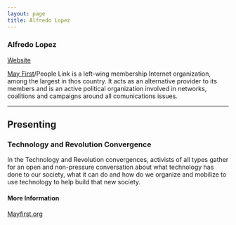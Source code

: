 ```yaml
---
layout: page
title: Alfredo Lopez
---
```

<h3>Alfredo Lopez</h3>
<!-- <img src="ron-morrison.png" /> -->
<p><a href="http://techandrev.org" target="_blank">Website</a></p>
<p><a href="http://mayfirst.org" target="_blank">May First</a>/People Link is a left-wing membership Internet organization, among the largest in thos country. It acts as an alternative provider to its members and is an active political organization involved in networks, coalitions and campaigns around all comunications issues.</p>

<hr />
<h2>Presenting</h2>
<h3>Technology and Revolution Convergence</h3>
<p>In the Technology and Revolution convergences, activists of all types gather for an open and non-pressure conversation about what technology has done to our society, what it can do and how do we organize and mobilize to use technology to help build that new society.</p>
<h4>More Information</h4>
<a href="http://mayfirst.org" target="_blank">Mayfirst.org</a>